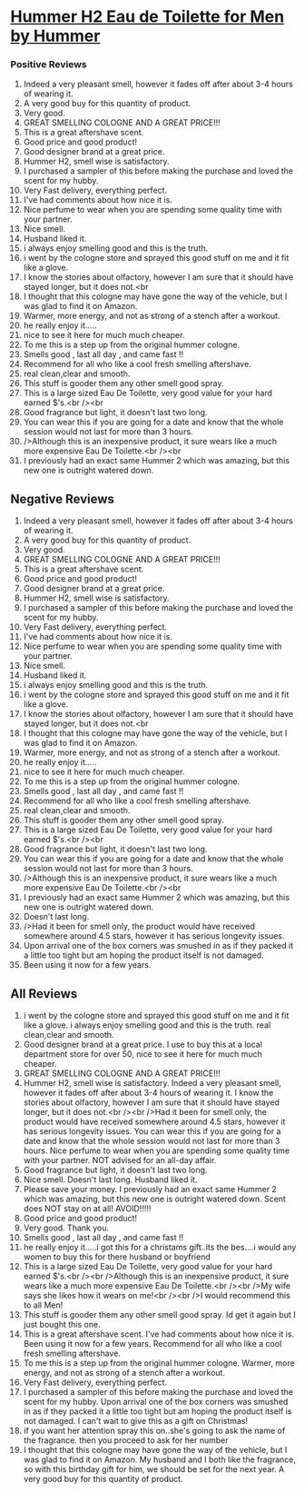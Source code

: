 # [Hummer H2 Eau de Toilette for Men by Hummer](https://products.checkmycream.com/products/Hummer-H2-Eau-de-Toilette-for-Men-by-Hummer.html)

### Positive Reviews

<ol>
      <li>Indeed a very pleasant smell, however it fades off after about 3-4 hours of wearing it.</li>
      <li>A very good buy for this quantity of product.</li>
      <li>Very good.</li>
      <li>GREAT SMELLING COLOGNE AND A GREAT PRICE!!!</li>
      <li>This is a great aftershave scent.</li>
      <li>Good price and good product!</li>
      <li>Good designer brand at a great price.</li>
      <li>Hummer H2, smell wise is satisfactory.</li>
      <li>I purchased a sampler of this before making the purchase and loved the scent for my hubby.</li>
      <li>Very Fast delivery, everything perfect.</li>
      <li>I&#x27;ve had comments about how nice it is.  </li>
      <li>Nice perfume to wear when you are spending some quality time with your partner.</li>
      <li>Nice smell.</li>
      <li>Husband liked it.</li>
      <li>i always enjoy smelling good and this is the truth.  </li>
      <li>i went by the cologne  store  and sprayed this good stuff on me and it fit like a  glove.</li>
      <li>I know the stories about olfactory, however I am sure that it should have stayed longer, but it does not.&lt;br</li>
      <li>I thought that this cologne may have gone the way of the vehicle, but I was glad to find it on Amazon.  </li>
      <li>Warmer, more energy, and not as strong of a stench after a workout.</li>
      <li>he really enjoy it.....</li>
      <li>nice to see it here for much much cheaper.</li>
      <li>To me this is a step up from the original hummer cologne.</li>
      <li>Smells good , last all day , and came fast !!</li>
      <li>Recommend for all who like a cool fresh smelling aftershave.</li>
      <li>real clean,clear and smooth.</li>
      <li>This stuff is gooder them any other smell good spray.</li>
      <li>This is a large sized Eau De Toilette, very good value for your hard earned $&#x27;s.&lt;br /&gt;&lt;br</li>
      <li>Good fragrance but light, it doesn&#x27;t last two long.</li>
      <li>You can wear this if you are going for a date and know that the whole session would not last for more than 3 hours.</li>
      <li>/&gt;Although this is an inexpensive product, it sure wears like a much more expensive Eau De Toilette.&lt;br /&gt;&lt;br</li>
      <li>I previously had an exact same Hummer 2 which was amazing, but this new one is outright watered down.</li>
</ol>


<h2>Negative Reviews</h2>
<ol>
<li> Indeed a very pleasant smell, however it fades off after about 3-4 hours of wearing it.</li>
<li> A very good buy for this quantity of product.</li>
<li> Very good.</li>
<li> GREAT SMELLING COLOGNE AND A GREAT PRICE!!!</li>
<li> This is a great aftershave scent.</li>
<li> Good price and good product!</li>
<li> Good designer brand at a great price.</li>
<li> Hummer H2, smell wise is satisfactory.</li>
<li> I purchased a sampler of this before making the purchase and loved the scent for my hubby.</li>
<li> Very Fast delivery, everything perfect.</li>
<li> I&#x27;ve had comments about how nice it is.  </li>
<li> Nice perfume to wear when you are spending some quality time with your partner.</li>
<li> Nice smell.</li>
<li> Husband liked it.</li>
<li> i always enjoy smelling good and this is the truth.  </li>
<li> i went by the cologne  store  and sprayed this good stuff on me and it fit like a  glove.</li>
<li> I know the stories about olfactory, however I am sure that it should have stayed longer, but it does not.&lt;br</li>
<li> I thought that this cologne may have gone the way of the vehicle, but I was glad to find it on Amazon.  </li>
<li> Warmer, more energy, and not as strong of a stench after a workout.</li>
<li> he really enjoy it.....</li>
<li> nice to see it here for much much cheaper.</li>
<li> To me this is a step up from the original hummer cologne.</li>
<li> Smells good , last all day , and came fast !!</li>
<li> Recommend for all who like a cool fresh smelling aftershave.</li>
<li> real clean,clear and smooth.</li>
<li> This stuff is gooder them any other smell good spray.</li>
<li> This is a large sized Eau De Toilette, very good value for your hard earned $&#x27;s.&lt;br /&gt;&lt;br</li>
<li> Good fragrance but light, it doesn&#x27;t last two long.</li>
<li> You can wear this if you are going for a date and know that the whole session would not last for more than 3 hours.</li>
<li> /&gt;Although this is an inexpensive product, it sure wears like a much more expensive Eau De Toilette.&lt;br /&gt;&lt;br</li>
<li> I previously had an exact same Hummer 2 which was amazing, but this new one is outright watered down.</li>
<li> Doesn&#x27;t last long.</li>
<li> /&gt;Had it been for smell only, the product would have received somewhere around 4.5 stars, however it has serious longevity issues.</li>
<li> Upon arrival one of the box corners was smushed in as if they packed it a little too tight but am hoping the product itself is not damaged.</li>
<li> Been using it now for a few years.  </li>
</ol>

<h2>All Reviews</h2>

<ol>
    <li> i went by the cologne  store  and sprayed this good stuff on me and it fit like a  glove. i always enjoy smelling good and this is the truth.  real clean,clear and smooth.</li>
    <li> Good designer brand at a great price. I use to buy this at a local department store for over 50, nice to see it here for much much cheaper.</li>
    <li> GREAT SMELLING COLOGNE AND A GREAT PRICE!!!</li>
    <li> Hummer H2, smell wise is satisfactory. Indeed a very pleasant smell, however it fades off after about 3-4 hours of wearing it. I know the stories about olfactory, however I am sure that it should have stayed longer, but it does not.&lt;br /&gt;&lt;br /&gt;Had it been for smell only, the product would have received somewhere around 4.5 stars, however it has serious longevity issues. You can wear this if you are going for a date and know that the whole session would not last for more than 3 hours. Nice perfume to wear when you are spending some quality time with your partner. NOT advised for an all-day affair.</li>
    <li> Good fragrance but light, it doesn&#x27;t last two long.</li>
    <li> Nice smell. Doesn&#x27;t last long. Husband liked it.</li>
    <li> Please save your money. I previously had an exact same Hummer 2 which was amazing, but this new one is outright watered down. Scent does NOT stay on at all! AVOID!!!!!</li>
    <li> Good price and good product!</li>
    <li> Very good. Thank you.</li>
    <li> Smells good , last all day , and came fast !!</li>
    <li> he really enjoy it.....i got this for a christams gift..its the bes....i would any women to buy this for there husband or boyfriend</li>
    <li> This is a large sized Eau De Toilette, very good value for your hard earned $&#x27;s.&lt;br /&gt;&lt;br /&gt;Although this is an inexpensive product, it sure wears like a much more expensive Eau De Toilette.&lt;br /&gt;&lt;br /&gt;My wife says she likes how it wears on me!&lt;br /&gt;&lt;br /&gt;I would recommend this to all Men!</li>
    <li> This stuff is gooder them any other smell good spray. Id get it again but I just bought this one.</li>
    <li> This is a great aftershave scent. I&#x27;ve had comments about how nice it is.  Been using it now for a few years.  Recommend for all who like a cool fresh smelling aftershave.</li>
    <li> To me this is a step up from the original hummer cologne. Warmer, more energy, and not as strong of a stench after a workout.</li>
    <li> Very Fast delivery, everything perfect.</li>
    <li> I purchased a sampler of this before making the purchase and loved the scent for my hubby. Upon arrival one of the box corners was smushed in as if they packed it a little too tight but am hoping the product itself is not damaged. I can&#x27;t wait to give this as a gift on Christmas!</li>
    <li> if you want her attention spray this on..she&#x27;s going to ask the name of the fragrance. then you proceed to ask for her number</li>
    <li> I thought that this cologne may have gone the way of the vehicle, but I was glad to find it on Amazon.  My husband and I both like the fragrance, so with this birthday gift for him, we should be set for the next year.  A very good buy for this quantity of product.</li>
</ol>




